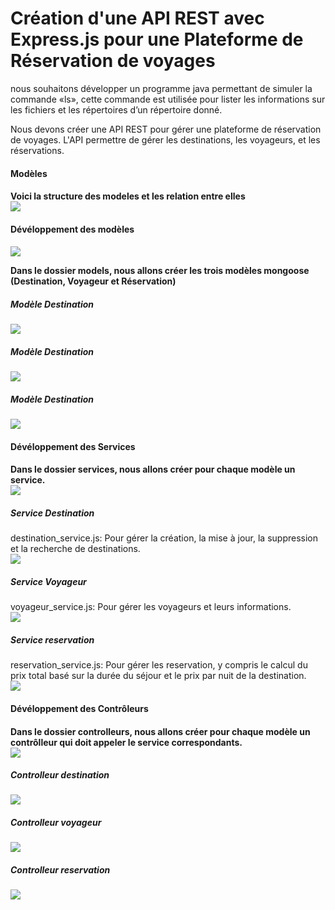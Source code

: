 # Création d'une API REST avec Express.js pour une Plateforme de Réservation de voyages

<p>
    nous souhaitons développer un programme java permettant de simuler la commande «ls», cette commande est utilisée pour lister les informations sur les fichiers et les répertoires d’un
    répertoire donné.
</p>
<p>
    Nous devons créer une API REST pour gérer une plateforme de réservation de voyages.
    L'API permettre de gérer les destinations, les voyageurs, et les réservations.
</p>
<h4>Modèles<h4>
<p>Voici la structure des modeles et les relation entre elles
<br>
<img src="captures/MLD.png">
</p>
<h4>Dévéloppement des modèles<h4>
<img src="captures/modeles.png">
<p>
   Dans le dossier models, nous allons créer les trois modèles mongoose (Destination, Voyageur et Réservation) <br>
   <h5>Modèle Destination</h5> 
   <img src="captures/destination_model.png"> <br>

   <h5>Modèle Destination</h5> 
   <img src="captures/reservation_model.png"> <br>

   <h5>Modèle Destination</h5> 
   <img src="captures/voyageur_model.png"> <br>
</p>

<h4>Dévéloppement des Services<h4>
 Dans le dossier services, nous allons créer
    pour chaque modèle un service.<br>
<img src="captures/services.png"> <br>

<p>
    <h5>Service Destination</h5> 
    <span>destination_service.js: Pour gérer la création, la mise à jour, la suppression et la recherche de destinations.</span> <br>
    <img src="captures/destination_service.png"> <br>

</p>
<p>
    <h5>Service Voyageur</h5> 
    <span>voyageur_service.js: Pour gérer les voyageurs et leurs informations.</span> <br>
    <img src="captures/voyageur_service.png"> <br>

</p>
<p>
    <h5>Service reservation</h5> 
    <span>reservation_service.js: Pour gérer les reservation, y compris le calcul du prix total basé sur la durée du séjour et le prix par nuit de la destination.</span> <br>
    <img src="captures/reservation_service.png"> <br>

</p>

<h4>Dévéloppement des Contrôleurs<h4>
 Dans le dossier controlleurs, nous allons créer
    pour chaque modèle un contrôlleur qui doit appeler le service correspondants.<br>
<img src="captures/services.png"> <br>

<p>
    <h5>Controlleur destination</h5> 
    <img src="captures/destination_cont.png"> <br>

</p>

<p>
    <h5>Controlleur voyageur</h5> 
    <img src="captures/voyageur_cont.png"> <br>

</p>

<p>
    <h5>Controlleur reservation</h5> 
    <img src="captures/reservation_cont.png"> <br>

</p>